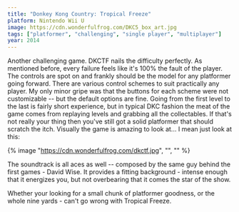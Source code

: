 ```yaml
---
title: "Donkey Kong Country: Tropical Freeze"
platform: Nintendo Wii U
image: https://cdn.wonderfulfrog.com/DKC5_box_art.jpg
tags: ["platformer", "challenging", "single player", "multiplayer"]
year: 2014
---
```


Another challenging game. DKCTF nails the difficulty perfectly. As mentioned before, every failure feels like it's 100% the fault of the player. The controls are spot on and frankly should be the model for any platformer going forward. There are various control schemes to suit practically any player. My only minor gripe was that the buttons for each scheme were not customizable -- but the default options are fine. Going from the first level to the last is fairly short experience, but in typical DKC fashion the meat of the game comes from replaying levels and grabbing all the collectables. If that's not really your thing then you've still got a solid platformer that should scratch the itch. Visually the game is amazing to look at... I mean just look at this:

{% image "https://cdn.wonderfulfrog.com/dkctf.jpg", "", "" %}

The soundtrack is all aces as well -- composed by the same guy behind the first games - David Wise. It provides a fitting background - intense enough that it energizes you, but not overbearing that it comes the star of the show.

Whether your looking for a small chunk of platformer goodness, or the whole nine yards - can't go wrong with Tropical Freeze.
